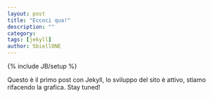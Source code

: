 ```yaml
---
layout: post
title: "Eccoci qua!"
description: ""
category: 
tags: [jekyll]
author: SbiellONE
---
```

{% include JB/setup %}

Questo è il primo post con Jekyll, lo sviluppo del sito è attivo, stiamo
rifacendo la grafica. Stay tuned!
